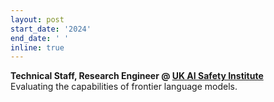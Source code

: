 ```yaml
---
layout: post
start_date: '2024'
end_date: ' '
inline: true
---
```


**Technical Staff, Research Engineer @ [UK AI Safety Institute](https://www.gov.uk/government/publications/ai-safety-institute-overview/introducing-the-ai-safety-institute)**  
Evaluating the capabilities of frontier language models.
